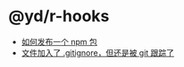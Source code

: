 # @yd/r-hooks
* [如何发布一个 npm 包][NPM]
* [文件加入了 .gitignore，但还是被 git 跟踪了][GIT]

[NPM]:https://blog.csdn.net/BASK2312/article/details/128145705
[GIT]:https://blog.csdn.net/m0_46232012/article/details/133851719
